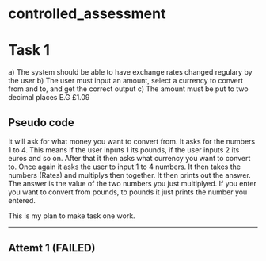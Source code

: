 controlled_assessment
=====================

Task 1
=====================

a) The system should be able to have exchange rates changed regulary by the user
b) The user must input an amount, select a currency to convert from and to, and get the correct output
c) The amount must be put to two decimal places E.G £1.09

Pseudo code
---------------------

It will ask for what money you want to convert from.
It asks for the numbers 1 to 4.
This means if the user inputs 1 its pounds, if the user inputs 2 its euros and so on.
After that it then asks what currency you want to convert to.
Once again it asks the user to input 1 to 4 numbers.
It then takes the numbers (Rates) and multiplys then together.
It then prints out the answer.
The answer is the value of the two numbers you just multiplyed.
If you enter you want to convert from pounds, to pounds it just prints the number you entered.

This is my plan to make task one work.

---------------------

Attemt 1 (FAILED)
---------------------




